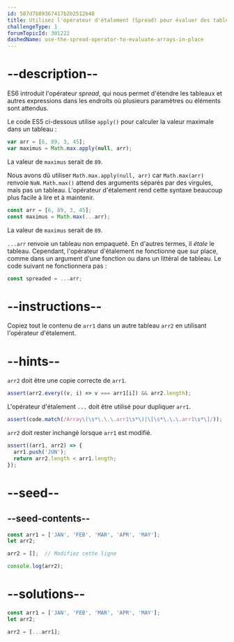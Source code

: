 ```yaml
---
id: 587d7b89367417b2b2512b48
title: Utilisez l'opérateur d'étalement (Spread) pour évaluer des tableaux sur place.
challengeType: 1
forumTopicId: 301222
dashedName: use-the-spread-operator-to-evaluate-arrays-in-place
---
```


# --description--

ES6 introduit l'opérateur <dfn>spread</dfn>, qui nous permet d'étendre les tableaux et autres expressions dans les endroits où plusieurs paramètres ou éléments sont attendus.

Le code ES5 ci-dessous utilise `apply()` pour calculer la valeur maximale dans un tableau :

```js
var arr = [6, 89, 3, 45];
var maximus = Math.max.apply(null, arr);
```

La valeur de `maximus` serait de `89`.

Nous avons dû utiliser `Math.max.apply(null, arr)` car `Math.max(arr)` renvoie `NaN`. `Math.max()` attend des arguments séparés par des virgules, mais pas un tableau. L'opérateur d'étalement rend cette syntaxe beaucoup plus facile à lire et à maintenir.

```js
const arr = [6, 89, 3, 45];
const maximus = Math.max(...arr);
```

La valeur de `maximus` serait de `89`.

`...arr` renvoie un tableau non empaqueté. En d'autres termes, il *étale* le tableau. Cependant, l'opérateur d'étalement ne fonctionne que sur place, comme dans un argument d'une fonction ou dans un littéral de tableau. Le code suivant ne fonctionnera pas :

```js
const spreaded = ...arr;
```

# --instructions--

Copiez tout le contenu de `arr1` dans un autre tableau `arr2` en utilisant l'opérateur d'étalement.

# --hints--

`arr2` doit être une copie correcte de `arr1`.

```js
assert(arr2.every((v, i) => v === arr1[i]) && arr2.length);
```

L'opérateur d'étalement `...` doit être utilisé pour dupliquer `arr1`.

```js
assert(code.match(/Array\(\s*\.\.\.arr1\s*\)|\[\s*\.\.\.arr1\s*\]/));
```

`arr2` doit rester inchangé lorsque `arr1` est modifié.

```js
assert((arr1, arr2) => {
  arr1.push('JUN');
  return arr2.length < arr1.length;
});
```

# --seed--

## --seed-contents--

```js
const arr1 = ['JAN', 'FEB', 'MAR', 'APR', 'MAY'];
let arr2;

arr2 = [];  // Modifiez cette ligne

console.log(arr2);
```

# --solutions--

```js
const arr1 = ['JAN', 'FEB', 'MAR', 'APR', 'MAY'];
let arr2;

arr2 = [...arr1];
```
